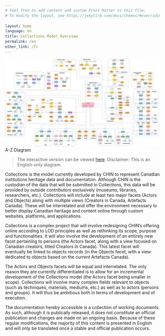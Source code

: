 ```yaml
---
# Feel free to add content and custom Front Matter to this file.
# To modify the layout, see https://jekyllrb.com/docs/themes/#overriding-theme-defaults

layout: home
language: en
title: Collections Model Overview
permalink: /en
other_link: /fr
---
```


![A-Z Diagram](../images/000_Patterns_2.1_p.jpg)
A-Z Diagram
> The interactive version can be viewed [here](/collections-model_modele-collections/en/target-model/current/introduction#a-z-diagram). <span class="disclaimer">Disclaimer: This is an English-only diagram.</span>

Collections is the model currently developed by CHIN to represent Canadian institutions heritage data and documentation. Although CHIN is the custodian of the data that will be submitted in Collections, this data will be provided by outside contributors exclusively (museums, libraries, researchers, etc.). Collections will include at least two major facets (Actors and Objects) along with multiple views (Creators in Canada, Artefacts Canada). These will be interrelated and offer the environment necessary to better display Canadian heritage and content online through custom websites, platforms, and applications.

Collections is a complex project that will involve redesigning CHIN’s offering online according to LOD principles as well as rethinking its scope, purpose and functionalities. It will also involve the development of an entirely new facet pertaining to persons (the Actors facet, along with a view focused on Canadian creators, titled Creators in Canada). This latest facet will eventually be linked to objects records (in the Objects facet, with a view dedicated to objects based on the current Artefacts Canada). 

The Actors and Objects facets will be equal and interrelated. The only reason they are currently differentiated is to allow for an incremental development of the Collections model (the Actors facet being smaller in scope). Collections will involve many complex fields relevant to objects (such as techniques, materials, mediums, etc.) as well as to actors (persons and  groups). It will thus be ambitious both in terms of development and of execution.

The documentation hereby accessible is a collection of working documents. As such, although it is publically released, it does not constitute an official publication and changes are made on an ongoing basis. Because of these regular modifications, the majority of this content is presented in English and will only be translated once a stable and official publication occurs.
